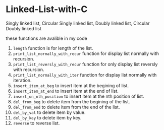# Linked-List-with-C
Singly linked list, Circular Singly linked list, Doubly linked list, Circular Doubly linked list

these functions are avalible in my code 
1. `length` function is for length of the list.
2. `print_list_normally_with_recur` function for display list normally with recursion.
3. `print_list_reversly_with_recur` function for only display list reversly with recursion.
4. `print_list_normally_with_iter` function for display list normally with iteration.
5. `insert_item_at_beg` to insert item at the begining of list.
6. `insert_item_at_end` to insert item at the end of list.
7. `insert_on_nth_position` to insert item at the nth position of list.
8. `del_from_beg` to delete item from the begining of the list.
9. `del_from_end` to delete item from the end of the list.
10. `del_by_val` to delete item by value.
11. `del_by_key` to delete item by key.
12. `reverse` to reverse list.
